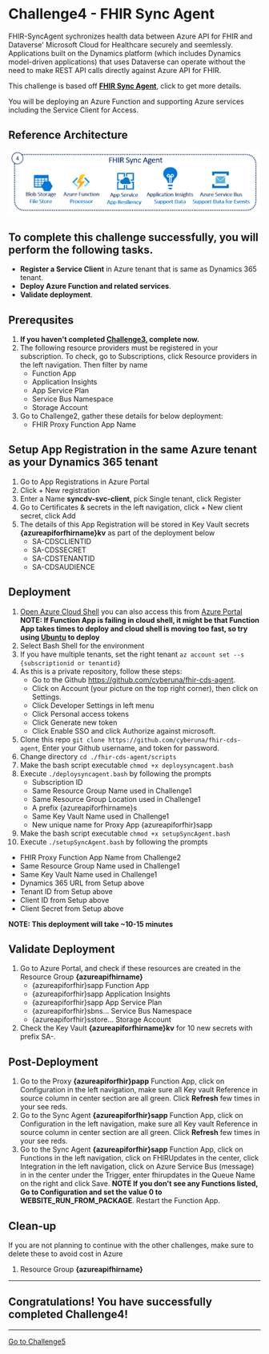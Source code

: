 # Challenge4 - FHIR Sync Agent

FHIR-SyncAgent sychronizes health data between Azure API for FHIR and Dataverse' Microsoft Cloud for Healthcare securely and seemlessly. Applications built on the Dynamics platform (which includes Dynamics model-driven applications) that uses Dataverse can operate without the need to make REST API calls directly against Azure API for FHIR. 

This challenge is based off **[FHIR Sync Agent](https://github.com/microsoft/fhir-cds-agent)**, click to get more details.

You will be deploying an Azure Function and supporting Azure services including the Service Client for Access.

## Reference Architecture
<center><img src="../images/fhir-syncagent.png" width="650"></center>

## To complete this challenge successfully, you will perform the following tasks.

* **Register a Service Client** in Azure tenant that is same as Dynamics 365 tenant.
* **Deploy Azure Function and related services**. 
* **Validate deployment**.

## Prerequsites

1. **If you haven't completed [Challenge3](../Challenge3-FHIRLoader/ReadMe.md), complete now.**
2. The following resource providers must be registered in your subscription. To check, go to Subscriptions, click Resource providers in the left navigation. Then filter by name
   * Function App
   * Application Insights
   * App Service Plan
   * Service Bus Namespace
   * Storage Account
3. Go to Challenge2, gather these details for below deployment:
   * FHIR Proxy Function App Name

## Setup App Registration in the same Azure tenant as your Dynamics 365 tenant
1. Go to App Registrations in Azure Portal
2. Click + New registration
3. Enter a Name **syncdv-svc-client**, pick Single tenant, click Register
4. Go to Certificates & secrets in the left navigation, click + New client secret, click Add
5. The details of this App Registration will be stored in Key Vault secrets **{azureapiforfhirname}kv** as part of the deployment below
   * SA-CDSCLIENTID
   * SA-CDSSECRET
   * SA-CDSTENANTID
   * SA-CDSAUDIENCE

## Deployment
1. [Open Azure Cloud Shell](https://shell.azure.com) you can also access this from [Azure Portal](https://portal.azure.com) **NOTE: If Function App is failing in cloud shell, it might be that Function App takes times to deploy and cloud shell is moving too fast, so try using [Ubuntu](https://github.com/microsoft/OpenHack-FHIR/tree/main/Challenge00-Prerequistes#needs-to-be-installed-before-starting-challenge02) to deploy** 
2. Select Bash Shell for the environment 
3. If you have multiple tenants, set the right tenant ```az account set --s {subscriptionid or tenantid}```
4. As this is a private repository, follow these steps:
   * Go to the Github https://github.com/cyberuna/fhir-cds-agent. 
   * Click on Account (your picture on the top right corner), then click on Settings. 
   * Click Developer Settings in left menu
   * Click Personal access tokens
   * Click Generate new token 
   * Click Enable SSO and click Authorize against microsoft.
6. Clone this repo ```git clone https://github.com/cyberuna/fhir-cds-agent```, Enter your Github username, and token for password.
7. Change directory ```cd ./fhir-cds-agent/scripts```
8. Make the bash script executable ```chmod +x deploysyncagent.bash```
9. Execute ```./deploysyncagent.bash``` by following the prompts
   * Subscription ID 
   * Same Resource Group Name used in Challenge1
   * Same Resource Group Location used in Challenge1
   * A prefix {azureapiforfhirname}s
   * Same Key Vault Name used in Challenge1
   * New unique name for Proxy App {azureapiforfhir}sapp
10. Make the bash script executable ```chmod +x setupSyncAgent.bash```
11. Execute ```./setupSyncAgent.bash``` by following the prompts
   * FHIR Proxy Function App Name from Challenge2
   * Same Resource Group Name used in Challenge1
   * Same Key Vault Name used in Challenge1
   * Dynamics 365 URL from Setup above
   * Tenant ID from Setup above
   * Client ID from Setup above
   * Client Secret from Setup above

**NOTE: This deployment will take ~10-15 minutes**

## Validate Deployment
1. Go to Azure Portal, and check if these resources are created in the Resource Group **{azureapifhirname}**
   * {azureapiforfhir}sapp Function App
   * {azureapiforfhir}sapp Application Insights
   * {azureapiforfhir}sapp App Service Plan
   * {azureapiforfhir}sbns... Service Bus Namespace
   * {azureapiforfhir}sstore... Storage Account
2. Check the Key Vault **{azureapiforfhirname}kv** for 10 new secrets with prefix SA-. 

## Post-Deployment 
1. Go to the Proxy **{azureapiforfhir}papp** Function App, click on Configuration in the left navigation, make sure all Key vault Reference in source column in center section are all green. Click **Refresh** few times in your see reds.
2. Go to the Sync Agent **{azureapiforfhir}sapp** Function App, click on Configuration in the left navigation, make sure all Key vault Reference in source column in center section are all green. Click **Refresh** few times in your see reds. 
3. Go to the Sync Agent **{azureapiforfhir}sapp** Function App, click on Functions in the left navigation, click on FHIRUpdates in the center, click Integration in the left navigation, click on Azure Service Bus (message) in in the center under the Trigger, enter fhirupdates in the Queue Name on the right and click Save. **NOTE If you don't see any Functions listed, Go to Configuration and set the value 0 to WEBSITE_RUN_FROM_PACKAGE**. Restart the Function App.

## Clean-up
If you are not planning to continue with the other challenges, make sure to delete these to avoid cost in Azure
1. Resource Group **{azureapifhirname}**
---

## Congratulations! You have successfully completed Challenge4! 

***


[Go to Challenge5](../Challenge5-FHIRSyncDV/ReadMe.md)

